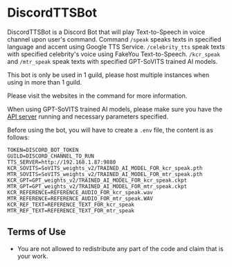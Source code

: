 # DiscordTTSBot
DiscordTTSBot is a Discord Bot that will play Text-to-Speech in voice channel upon user's command. Command `/speak` speaks texts in specified language and accent using Google TTS Service. `/celebrity_tts` speak texts with specified celebrity's voice using FakeYou Text-to-Speech. `/kcr_speak` and `/mtr_speak` speak texts with specified GPT-SoVITS trained AI models.


This bot is only be used in 1 guild, please host multiple instances when using in more than 1 guild.


Please visit the websites in the command for more information.


When using GPT-SoVITS trained AI models, please make sure you have the [API server](https://github.com/RVC-Boss/GPT-SoVITS/blob/main/api.py) running and necessary parameters specified.


Before using the bot, you will have to create a `.env` file, the content is as follows:
```
TOKEN=DISCORD_BOT_TOKEN
GUILD=DISCORD_CHANNEL_TO_RUN
TTS_SERVER=http://192.168.1.87:9880
KCR_SOVITS=SoVITS_weights_v2/TRAINED_AI_MODEL_FOR_kcr_speak.pth
MTR_SOVITS=SoVITS_weights_v2/TRAINED_AI_MODEL_FOR_mtr_speak.pth
KCR_GPT=GPT_weights_v2/TRAINED_AI_MODEL_FOR_kcr_speak.ckpt
MTR_GPT=GPT_weights_v2/TRAINED_AI_MODEL_FOR_mtr_speak.ckpt
KCR_REFERENCE=REFERENCE_AUDIO_FOR_kcr_speak.wav
MTR_REFERENCE=REFERENCE_AUDIO_FOR_mtr_speak.WAV
KCR_REF_TEXT=REFERENCE_TEXT_FOR_kcr_speak
MTR_REF_TEXT=REFERENCE_TEXT_FOR_mtr_speak
```



## Terms of Use
- You are not allowed to redistribute any part of the code and claim that is your work.
